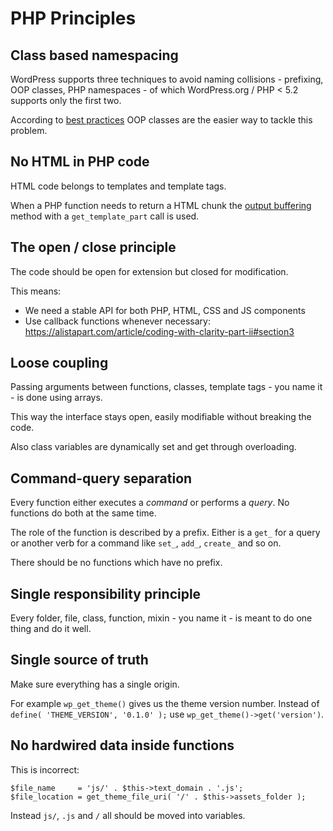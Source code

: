 # PHP Principles

## Class based namespacing

WordPress supports three techniques to avoid naming collisions - prefixing, OOP classes, PHP namespaces - of which WordPress.org / PHP < 5.2 supports only the first two.

According to [best practices](https://developer.wordpress.org/plugins/the-basics/best-practices/#oop) OOP classes are the easier way to tackle this problem.

## No HTML in PHP code

HTML code belongs to templates and template tags.

When a PHP function needs to return a HTML chunk the [output buffering](https://secure.php.net/manual/en/function.ob-start.php) method with a `get_template_part` call is used. 

## The open / close principle

The code should be open for extension but closed for modification.

This means:
* We need a stable API for both PHP, HTML, CSS and JS components
* Use callback functions whenever necessary: https://alistapart.com/article/coding-with-clarity-part-ii#section3


## Loose coupling

Passing arguments between functions, classes, template tags - you name it - is done using arrays.

This way the interface stays open, easily modifiable without breaking the code.

Also class variables are dynamically set and get through overloading.

## Command-query separation

Every function either executes a *command* or performs a *query*. No functions do both at the same time.

The role of the function is described by a prefix. Either is a `get_` for a query or another verb for a command like `set_`, `add_`, `create_` and so on.

There should be no functions which have no prefix.

## Single responsibility principle

Every folder, file, class, function, mixin - you name it - is meant to do one thing and do it well.

## Single source of truth

Make sure everything has a single origin.

For example `wp_get_theme()` gives us the theme version number. Instead of `define( 'THEME_VERSION', '0.1.0' );` use `wp_get_theme()->get('version')`.

## No hardwired data inside functions

This is incorrect:
```
$file_name     = 'js/' . $this->text_domain . '.js';
$file_location = get_theme_file_uri( '/' . $this->assets_folder );
```
Instead `js/`, `.js` and `/` all should be moved into variables.

